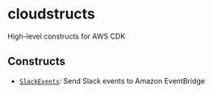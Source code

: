 # cloudstructs

High-level constructs for AWS CDK

## Constructs

* [`SlackEvents`](src/slack-events): Send Slack events to Amazon EventBridge
